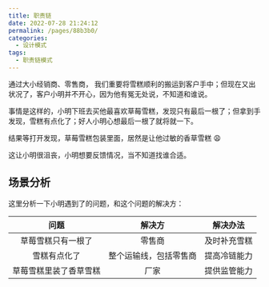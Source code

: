 ```yaml
---
title: 职责链
date: 2022-07-28 21:24:12
permalink: /pages/88b3b0/
categories:
  - 设计模式
tags:
  - 职责链模式
---
```


通过大小经销商、零售商， 我们重要将雪糕顺利的搬运到客户手中；但现在又出状况了，客户小明并不开心，因为他有冤无处说，不知道和谁说。

事情是这样的，小明下班去买他最喜欢草莓雪糕，发现只有最后一根了；但拿到手发现，雪糕有点化了；好人小明心想最后一根了就将就一下。

结果等打开发现，草莓雪糕包装里面，居然是让他过敏的香草雪糕 :weary:

这让小明很沮丧，小明想要反馈情况，当不知道找谁合适。

<!--more-->

## 场景分析

这里分析一下小明遇到了的问题，和这个问题的解决方：

| 问题 | 解决方   | 解决办法 |
|:----:|:-------:|:----:|
|草莓雪糕只有一根了| 零售商| 及时补充雪糕 |
|雪糕有点化了| 整个运输线，包括零售商 | 提高冷链能力 |
|草莓雪糕里装了香草雪糕 | 厂家| 提供监管能力 |


